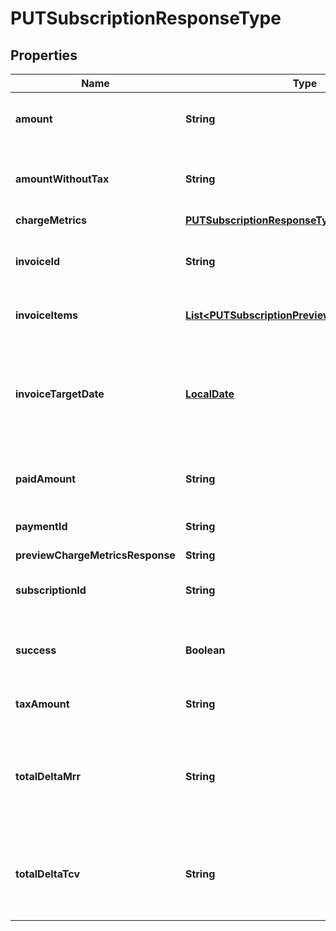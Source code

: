 
# PUTSubscriptionResponseType

## Properties
Name | Type | Description | Notes
------------ | ------------- | ------------- | -------------
**amount** | **String** | Invoice amount. Preview mode only.  |  [optional]
**amountWithoutTax** | **String** | Invoice amount minus tax. Preview mode only.  |  [optional]
**chargeMetrics** | [**PUTSubscriptionResponseTypeChargeMetrics**](PUTSubscriptionResponseTypeChargeMetrics.md) |  |  [optional]
**invoiceId** | **String** | Invoice ID, if an invoice is generated during the update.  |  [optional]
**invoiceItems** | [**List&lt;PUTSubscriptionPreviewInvoiceItemsType&gt;**](PUTSubscriptionPreviewInvoiceItemsType.md) | Container for invoice items.  |  [optional]
**invoiceTargetDate** | [**LocalDate**](LocalDate.md) | Date through which charges are calculated on the invoice, as yyyy-mm-dd. Preview mode only.  |  [optional]
**paidAmount** | **String** | Payment amount, if a payment is collected  |  [optional]
**paymentId** | **String** | Payment ID, if a payment is collected.  |  [optional]
**previewChargeMetricsResponse** | **String** |  |  [optional]
**subscriptionId** | **String** | The ID of the resulting new subscription.  |  [optional]
**success** | **Boolean** | Returns &#x60;true&#x60; if the request was processed successfully.  |  [optional]
**taxAmount** | **String** | Tax amount on the invoice.  |  [optional]
**totalDeltaMrr** | **String** | Change in the subscription monthly recurring revenue as a result of the update.  |  [optional]
**totalDeltaTcv** | **String** | Change in the total contracted value of the subscription as a result of the update.  |  [optional]



